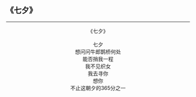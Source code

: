 ## 《七夕》
***
<center>
《七夕》<br>
<br>
七夕<br>
想问问牛郎鹊桥何处<br>
能否捎我一程<br>
我不见织女<br>
我去寻你<br>
想你<br>
不止这朝夕的365分之一<br>
</center>